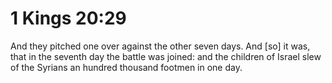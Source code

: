 # 1 Kings 20:29

And they pitched one over against the other seven days. And [so] it was, that in the seventh day the battle was joined: and the children of Israel slew of the Syrians an hundred thousand footmen in one day.